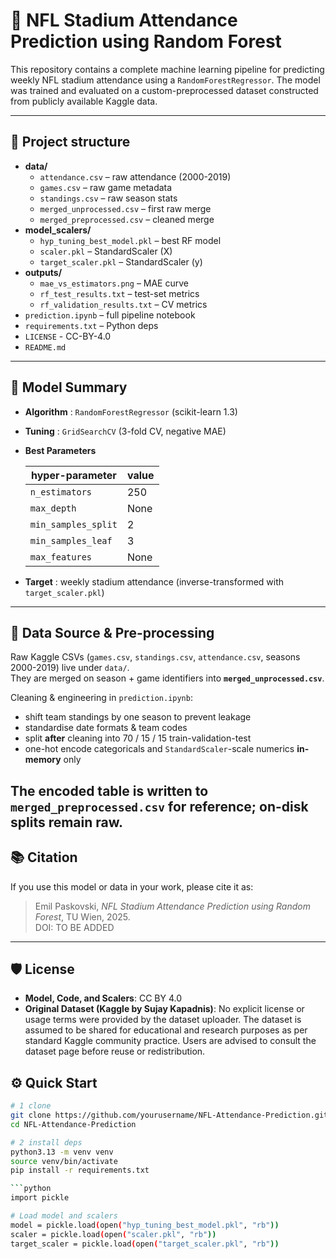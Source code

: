 # 🏈 NFL Stadium Attendance Prediction using Random Forest

This repository contains a complete machine learning pipeline for predicting weekly NFL stadium attendance using a `RandomForestRegressor`. The model was trained and evaluated on a custom-preprocessed dataset constructed from publicly available Kaggle data.

---
## 📁 Project structure

* **data/**
  * `attendance.csv` – raw attendance (2000-2019)
  * `games.csv` – raw game metadata
  * `standings.csv` – raw season stats
  * `merged_unprocessed.csv` – first raw merge
  * `merged_preprocessed.csv` – cleaned merge
* **model_scalers/**
  * `hyp_tuning_best_model.pkl` – best RF model
  * `scaler.pkl` – StandardScaler (X)
  * `target_scaler.pkl` – StandardScaler (y)
* **outputs/**
  * `mae_vs_estimators.png` – MAE curve
  * `rf_test_results.txt` – test-set metrics
  * `rf_validation_results.txt` – CV metrics
* `prediction.ipynb` – full pipeline notebook  
* `requirements.txt` – Python deps
* `LICENSE` - CC-BY-4.0
* `README.md`



---

## 🧠 Model Summary

* **Algorithm** : `RandomForestRegressor` (scikit-learn 1.3)  
* **Tuning** : `GridSearchCV` (3-fold CV, negative MAE)  
* **Best Parameters**

  | hyper-parameter | value |
  |-----------------|-------|
  | `n_estimators`  | 250   |
  | `max_depth`     | None  |
  | `min_samples_split` | 2 |
  | `min_samples_leaf`  | 3 |
  | `max_features`      | None |

* **Target** : weekly stadium attendance (inverse-transformed with `target_scaler.pkl`)

---

## 🧪 Data Source & Pre-processing

Raw Kaggle CSVs (`games.csv`, `standings.csv`, `attendance.csv`, seasons 2000-2019) live under `data/`.  
They are merged on season + game identifiers into **`merged_unprocessed.csv`**.

Cleaning & engineering in `prediction.ipynb`:

* shift team standings by one season to prevent leakage  
* standardise date formats & team codes  
* split **after** cleaning into 70 / 15 / 15 train-validation-test  
* one-hot encode categoricals and `StandardScaler`-scale numerics **in-memory** only

The encoded table is written to **`merged_preprocessed.csv`** for reference; on-disk splits remain raw.
---

## 📚 Citation

If you use this model or data in your work, please cite it as:

> Emil Paskovski, *NFL Stadium Attendance Prediction using Random Forest*, TU Wien, 2025.  
> DOI: TO BE ADDED


---

## 🛡 License

- **Model, Code, and Scalers**: CC BY 4.0
- **Original Dataset (Kaggle by Sujay Kapadnis)**: No explicit license or usage terms were provided by the dataset uploader. The dataset is assumed to be shared for educational and research purposes as per standard Kaggle community practice. Users are advised to consult the dataset page before reuse or redistribution.

## ⚙️ Quick Start

```bash
# 1 clone
git clone https://github.com/yourusername/NFL-Attendance-Prediction.git
cd NFL-Attendance-Prediction

# 2 install deps
python3.13 -m venv venv
source venv/bin/activate
pip install -r requirements.txt

```python
import pickle

# Load model and scalers
model = pickle.load(open("hyp_tuning_best_model.pkl", "rb"))
scaler = pickle.load(open("scaler.pkl", "rb"))
target_scaler = pickle.load(open("target_scaler.pkl", "rb"))
